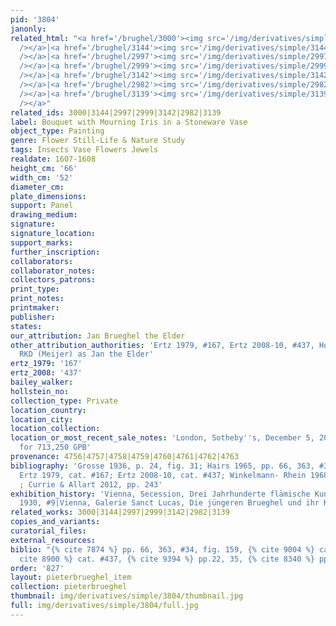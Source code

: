```yaml
---
pid: '3804'
janonly: 
related_html: "<a href='/brughel/3000'><img src='/img/derivatives/simple/3000/thumbnail.jpg'
  /></a>|<a href='/brughel/3144'><img src='/img/derivatives/simple/3144/thumbnail.jpg'
  /></a>|<a href='/brughel/2997'><img src='/img/derivatives/simple/2997/thumbnail.jpg'
  /></a>|<a href='/brughel/2999'><img src='/img/derivatives/simple/2999/thumbnail.jpg'
  /></a>|<a href='/brughel/3142'><img src='/img/derivatives/simple/3142/thumbnail.jpg'
  /></a>|<a href='/brughel/2982'><img src='/img/derivatives/simple/2982/thumbnail.jpg'
  /></a>|<a href='/brughel/3139'><img src='/img/derivatives/simple/3139/thumbnail.jpg'
  /></a>"
related_ids: 3000|3144|2997|2999|3142|2982|3139
label: Bouquet with Mourning Iris in a Stoneware Vase
object_type: Painting
genre: Flower Still-Life & Nature Study
tags: Insects Vase Flowers Jewels
realdate: 1607-1608
height_cm: '66'
width_cm: '52'
diameter_cm: 
plate_dimensions: 
support: Panel
drawing_medium: 
signature: 
signature_location: 
support_marks: 
further_inscription: 
collaborators: 
collaborator_notes: 
collectors_patrons: 
print_type: 
print_notes: 
printmaker: 
publisher: 
states: 
our_attribution: Jan Brueghel the Elder
other_attribution_authorities: 'Ertz 1979, #167, Ertz 2008-10, #437, Honig database,
  RKD (Meijer) as Jan the Elder'
ertz_1979: '167'
ertz_2008: '437'
bailey_walker: 
hollstein_no: 
collection_type: Private
location_country: 
location_city: 
location_collection: 
location_or_most_recent_sale_notes: 'London, Sotheby''s, December 5, 2012, inv. #35
  for 713,250 GPB'
provenance: 4756|4757|4758|4759|4760|4761|4762|4763
bibliography: 'Grosse 1936, p. 24, fig. 31; Hairs 1965, pp. 66, 363, #34, fig. 159;
  Ertz 1979, cat. #167; Ertz 2008-10, cat. #437; Winkelmann- Rhein 1968, pp.22, 35
  ; Currie & Allart 2012, pp. 243'
exhibition_history: 'Vienna, Secession, Drei Jahrhunderte flämische Kunst 1400-1700,
  1930, #9|Vienna, Galerie Sanct Lucas, Die jüngeren Brueghel und ihr Kreis, 1935'
related_works: 3000|3144|2997|2999|3142|2982|3139
copies_and_variants: 
curatorial_files: 
external_resources: 
biblio: "{% cite 7874 %} pp. 66, 363, #34, fig. 159, {% cite 9004 %} cat. #167, {%
  cite 8900 %} cat. #437, {% cite 9394 %} pp.22, 35, {% cite 8340 %} pp. 243"
order: '827'
layout: pieterbrueghel_item
collection: pieterbrueghel
thumbnail: img/derivatives/simple/3804/thumbnail.jpg
full: img/derivatives/simple/3804/full.jpg
---
```

